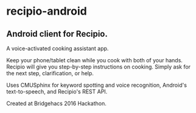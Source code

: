 # recipio-android

## Android client for Recipio.

A voice-activated cooking assistant app.

Keep your phone/tablet clean while you cook with both of your hands. Recipio will give you step-by-step instructions on cooking. Simply ask for the next step, clarification, or help.

Uses CMUSphinx for keyword spotting and voice recognition, Android's text-to-speech, and Recipio's REST API.

Created at Bridgehacs 2016 Hackathon.
